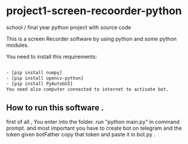 # project1-screen-recoorder-python
school / final year python project with source code

This is a screen Recorder software by using python and some python modules.

You need to install this requirements:
```sh

- [pip install numpy]
- [pip install opencv-python]
- [pip install PyAutoGUI]
You need also computer connected to internet to activate bot.
```
## How to run this software .
first of all , You enter into the folder.
run "python main.py" in command prompt.
and most important you have to create bot on telegram and the token given botFather copy that token and paste it in bot.py  .


